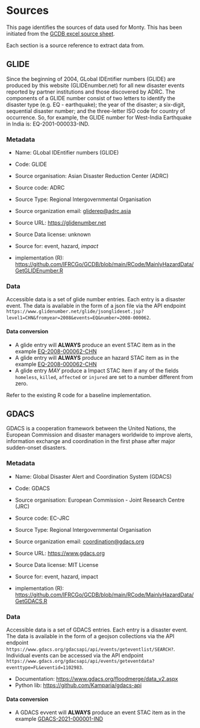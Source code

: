 # Sources

This page identifies the sources of data used for Monty. This has been initiated from the [GCDB excel source sheet](https://github.com/IFRCGo/GCDB/blob/main/Taxonomies/Monty_DataSources.xlsx).

Each section is a source reference to extract data from.

## GLIDE

Since the beginning of 2004, GLobal IDEntifier numbers (GLIDE) are produced by this website (GLIDEnumber.net) for all new disaster events reported by partner institutions and those discovered by ADRC.
The components of a GLIDE number consist of two letters to identify the disaster type (e.g. EQ - earthquake); the year of the disaster; a six-digit, sequential disaster number; and the three-letter ISO code for country of occurrence. So, for example, the GLIDE number for West-India Earthquake in India is: EQ-2001-000033-IND.

### Metadata

* Name: GLobal IDEntifier numbers (GLIDE)
* Code: GLIDE
* Source organisation: Asian Disaster Reduction Center (ADRC)
* Source code: ADRC
* Source Type: Regional Intergovernmental Organisation
* Source organization email: gliderep@adrc.asia
* Source URL: https://glidenumber.net
* Source Data license: unknown
* Source for: event, hazard, *impact*

* implementation (R): https://github.com/IFRCGo/GCDB/blob/main/RCode/MainlyHazardData/GetGLIDEnumber.R

### Data

Accessible data is a set of glide number entries. Each entry is a disaster event. The data is available in the form of a json file via the API endpoint `https://www.glidenumber.net/glide/jsonglideset.jsp?level1=CHN&fromyear=2008&events=EQ&number=2008-000062`.

#### Data conversion

* A glide entry will **ALWAYS** produce an event STAC item as in the example [EQ-2008-000062-CHN](../examples/glide-events/EQ-2008-000062-CHN.json)
* A glide entry will **ALWAYS** produce an hazard STAC item as in the example [EQ-2008-000062-CHN](../examples/glide-hazards/EQ-2008-000062-CHN.json)
* A glide entry *MAY* produce a Impact STAC item if any of the fields `homeless`, `killed`, `affected` or `injured` are set to a number different from zero.

Refer to the existing R code for a baseline implementation.

## GDACS

GDACS is a cooperation framework between the United Nations, the European Commission and disaster managers worldwide to improve alerts, information exchange and coordination in the first phase after major sudden-onset disasters.

### Metadata

* Name: Global Disaster Alert and Coordination System (GDACS)
* Code: GDACS
* Source organisation: European Commission - Joint Research Centre (JRC)
* Source code: EC-JRC
* Source Type: Regional Intergovernmental Organisation
* Source organization email: coordination@gdacs.org
* Source URL: https://www.gdacs.org
* Source Data license: MIT License
* Source for: event, hazard, impact

* implementation (R): https://github.com/IFRCGo/GCDB/blob/main/RCode/MainlyHazardData/GetGDACS.R

### Data

Accessible data is a set of GDACS entries. Each entry is a disaster event. The data is available in the form of a geojson collections via the API endpoint `https://www.gdacs.org/gdacsapi/api/events/geteventlist/SEARCH?`.
Individual events can be accessed via the API endpoint `https://www.gdacs.org/gdacsapi/api/events/geteventdata?eventtype=FL&eventid=1102983`.

* Documentation: https://www.gdacs.org/floodmerge/data_v2.aspx
* Python lib: https://github.com/Kamparia/gdacs-api

#### Data conversion

* A GDACS evvent will **ALWAYS** produce an event STAC item as in the example [GDACS-2021-000001-IND](../examples/gdacs-events/GDACS-2021-000001-IND.json)

